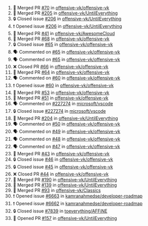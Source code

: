 <!--START_SECTION:activity-->
1. 🎉 Merged PR [#70](https://github.com/offensive-vk/offensive-vk/pull/70) in [offensive-vk/offensive-vk](https://github.com/offensive-vk/offensive-vk)
2. 🎉 Merged PR [#205](https://github.com/offensive-vk/UntilEverything/pull/205) in [offensive-vk/UntilEverything](https://github.com/offensive-vk/UntilEverything)
3. 🔒 Closed issue [#206](https://github.com/offensive-vk/UntilEverything/issues/206) in [offensive-vk/UntilEverything](https://github.com/offensive-vk/UntilEverything)
4. ❗ Opened issue [#206](https://github.com/offensive-vk/UntilEverything/issues/206) in [offensive-vk/UntilEverything](https://github.com/offensive-vk/UntilEverything)
5. 🎉 Merged PR [#41](https://github.com/offensive-vk/AwesomeCloud/pull/41) in [offensive-vk/AwesomeCloud](https://github.com/offensive-vk/AwesomeCloud)
6. 🎉 Merged PR [#68](https://github.com/offensive-vk/offensive-vk/pull/68) in [offensive-vk/offensive-vk](https://github.com/offensive-vk/offensive-vk)
7. 🔒 Closed issue [#65](https://github.com/offensive-vk/offensive-vk/issues/65) in [offensive-vk/offensive-vk](https://github.com/offensive-vk/offensive-vk)
8. 🗣 Commented on [#65](https://github.com/offensive-vk/offensive-vk/issues/65) in [offensive-vk/offensive-vk](https://github.com/offensive-vk/offensive-vk)
9. 🗣 Commented on [#65](https://github.com/offensive-vk/offensive-vk/issues/65) in [offensive-vk/offensive-vk](https://github.com/offensive-vk/offensive-vk)
10. ❌ Closed PR [#66](https://github.com/offensive-vk/offensive-vk/pull/66) in [offensive-vk/offensive-vk](https://github.com/offensive-vk/offensive-vk)
11. 🎉 Merged PR [#64](https://github.com/offensive-vk/offensive-vk/pull/64) in [offensive-vk/offensive-vk](https://github.com/offensive-vk/offensive-vk)
12. 🗣 Commented on [#60](https://github.com/offensive-vk/offensive-vk/issues/60) in [offensive-vk/offensive-vk](https://github.com/offensive-vk/offensive-vk)
13. ❗ Opened issue [#60](https://github.com/offensive-vk/offensive-vk/issues/60) in [offensive-vk/offensive-vk](https://github.com/offensive-vk/offensive-vk)
14. 🎉 Merged PR [#53](https://github.com/offensive-vk/offensive-vk/pull/53) in [offensive-vk/offensive-vk](https://github.com/offensive-vk/offensive-vk)
15. 🎉 Merged PR [#51](https://github.com/offensive-vk/offensive-vk/pull/51) in [offensive-vk/offensive-vk](https://github.com/offensive-vk/offensive-vk)
16. 🗣 Commented on [#227274](https://github.com/microsoft/vscode/issues/227274) in [microsoft/vscode](https://github.com/microsoft/vscode)
17. 🔒 Closed issue [#227274](https://github.com/microsoft/vscode/issues/227274) in [microsoft/vscode](https://github.com/microsoft/vscode)
18. 🎉 Merged PR [#204](https://github.com/offensive-vk/UntilEverything/pull/204) in [offensive-vk/UntilEverything](https://github.com/offensive-vk/UntilEverything)
19. 🗣 Commented on [#50](https://github.com/offensive-vk/offensive-vk/issues/50) in [offensive-vk/offensive-vk](https://github.com/offensive-vk/offensive-vk)
20. 🗣 Commented on [#49](https://github.com/offensive-vk/offensive-vk/issues/49) in [offensive-vk/offensive-vk](https://github.com/offensive-vk/offensive-vk)
21. 🗣 Commented on [#48](https://github.com/offensive-vk/offensive-vk/issues/48) in [offensive-vk/offensive-vk](https://github.com/offensive-vk/offensive-vk)
22. 🗣 Commented on [#47](https://github.com/offensive-vk/offensive-vk/issues/47) in [offensive-vk/offensive-vk](https://github.com/offensive-vk/offensive-vk)
23. 🎉 Merged PR [#43](https://github.com/offensive-vk/offensive-vk/pull/43) in [offensive-vk/offensive-vk](https://github.com/offensive-vk/offensive-vk)
24. 🔒 Closed issue [#46](https://github.com/offensive-vk/offensive-vk/issues/46) in [offensive-vk/offensive-vk](https://github.com/offensive-vk/offensive-vk)
25. 🔒 Closed issue [#45](https://github.com/offensive-vk/offensive-vk/issues/45) in [offensive-vk/offensive-vk](https://github.com/offensive-vk/offensive-vk)
26. ❌ Closed PR [#44](https://github.com/offensive-vk/offensive-vk/pull/44) in [offensive-vk/offensive-vk](https://github.com/offensive-vk/offensive-vk)
27. 🎉 Merged PR [#190](https://github.com/offensive-vk/UntilEverything/pull/190) in [offensive-vk/UntilEverything](https://github.com/offensive-vk/UntilEverything)
28. 🎉 Merged PR [#139](https://github.com/offensive-vk/UntilEverything/pull/139) in [offensive-vk/UntilEverything](https://github.com/offensive-vk/UntilEverything)
29. 🎉 Merged PR [#93](https://github.com/offensive-vk/Classics/pull/93) in [offensive-vk/Classics](https://github.com/offensive-vk/Classics)
30. ❗ Opened issue [#6663](https://github.com/kamranahmedse/developer-roadmap/issues/6663) in [kamranahmedse/developer-roadmap](https://github.com/kamranahmedse/developer-roadmap)
31. ❗ Opened issue [#6662](https://github.com/kamranahmedse/developer-roadmap/issues/6662) in [kamranahmedse/developer-roadmap](https://github.com/kamranahmedse/developer-roadmap)
32. 🔒 Closed issue [#7839](https://github.com/toeverything/AFFiNE/issues/7839) in [toeverything/AFFiNE](https://github.com/toeverything/AFFiNE)
33. 💪 Opened PR [#157](https://github.com/offensive-vk/UntilEverything/pull/157) in [offensive-vk/UntilEverything](https://github.com/offensive-vk/UntilEverything)
<!--END_SECTION:activity-->
